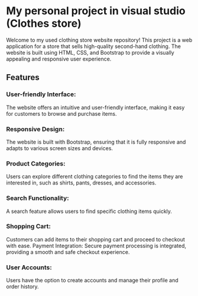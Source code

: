 # My personal project in visual studio (Clothes store)


Welcome to my used clothing store website repository!
This project is a web application for a store that sells high-quality second-hand clothing. 
The website is built using HTML, CSS, and Bootstrap to provide a visually appealing and responsive user experience.


## Features
### User-friendly Interface: 
The website offers an intuitive and user-friendly interface, making it easy for customers to browse and purchase items.
### Responsive Design: 
The website is built with Bootstrap, ensuring that it is fully responsive and adapts to various screen sizes and devices.
### Product Categories: 
Users can explore different clothing categories to find the items they are interested in, such as shirts, pants, dresses, and accessories.
### Search Functionality:
A search feature allows users to find specific clothing items quickly.
### Shopping Cart:
Customers can add items to their shopping cart and proceed to checkout with ease.
Payment Integration: Secure payment processing is integrated, providing a smooth and safe checkout experience.
### User Accounts:
Users have the option to create accounts and manage their profile and order history.
